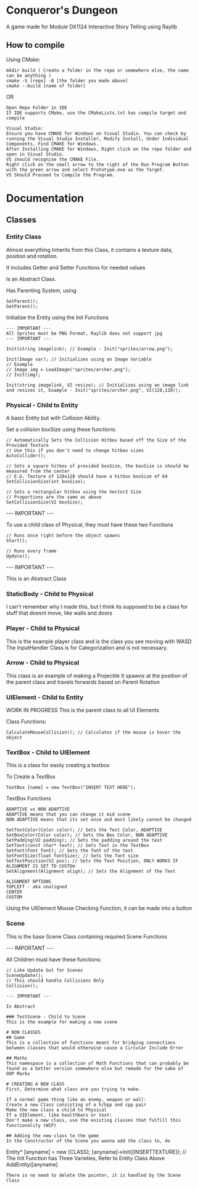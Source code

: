 # Conqueror's Dungeon
A game made for Module DX1124 Interactive Story Telling using Raylib

## How to compile
Using CMake:
```
mkdir build ( Create a folder in the repo or somewhere else, the name can be anything )
cmake -S [repo] -B [the folder you made above]
cmake --build [name of folder]
```
OR
```
Open Repo Folder in IDE
If IDE supports CMake, use the CMakeLists.txt has compile target and compile

Visual Studio:
Ensure you have CMAKE for Windows on Visual Studio. You can check by running the Visual Studio Installer, Modify Install, Under Individual Components, Find CMAKE for Windows.
After Installing CMAKE for Windows, Right click on the repo folder and open in Visual Studio.
VS should recognise the CMAKE File.
Right click on the small arrow to the right of the Run Program Button with the green arrow and select Prototype.exe as the Target.
VS Should Proceed to Compile the Program.
```

# Documentation

## Classes

### Entity Class
Almost everything Inherits from this Class, it contains a texture data, position and rotation.

It includes Getter and Setter Functions for needed values

Is an Abstract Class.

Has Parenting System, using
```
SetParent();
GetParent();
```

Initialize the Entity using the Init Functions
```
--- IMPORTANT ---
All Sprites must be PNG Format, Raylib does not support jpg
--- IMPORTANT ---

Init(string imagelink); // Example - Init("sprites/arrow.png");

Init(Image var); // Initializes using an Image Variable
// Example
// Image img = LoadImage("sprites/archer.png");
// Init(img);

Init(string imagelink, V2 resize); // Initializes using an image link and resizes it, Example - Init("sprites/archer.png", V2(128,128));
```

### Physical - Child to Entity
A basic Entity but with Collision Ability.

Set a collision boxSize using these functions:
```
// Automatically Sets the Collision Hitbox based off the Size of the Provided Texture
// Use this if you don't need to change hitbox sizes
AutoCollider();
```
```
// Sets a square hitbox of provided boxSize, the boxSize is should be measured from the center
// E.G. Texture of 128x128 should have a hitbox boxSize of 64
SetCollisionSize(int boxSize);
```
```
// Sets a rectangular hitbox using the Vector2 Size
// Proportions are the same as above
SetCollisionSize(V2 boxSize);
```

--- IMPORTANT ---

To use a child class of Physical, they must have these two Functions
```
// Runs once right before the object spawns
Start();

// Runs every frame
Update();
```
--- IMPORTANT ---

This is an Abstract Class

### StaticBody - Child to Physical
I can't remember why I made this, but I think its supposed to be a class for stuff that doesnt move, like walls and doors

### Player - Child to Physical
This is the example player class and is the class you see moving with WASD
The InputHandler Class is for Categorization and is not necessary.

### Arrow - Child to Physical
This class is an example of making a Projectile
It spawns at the position of the parent class and travels forwards based on Parent Rotation

### UIElement - Child to Entity
WORK IN PROGRESS
This is the parent class to all UI Elements

Class Functions:
```
CalculateMouseCollision(); // Calculates if the mouse is hover the object
```

### TextBox - Child to UIElement
This is a class for easily creating a textbox

To Create a TextBox
```
TextBox [name] = new TextBox("INSERT TEXT HERE");
```

TextBox Functions
```
ADAPTIVE vs NON ADAPTIVE
ADAPTIVE means that you can change it mid scene
NON ADAPTIVE means that its set once and most likely cannot be changed

SetTextColor(Color color); // Sets the Text Color, ADAPTIVE
SetBoxColor(Color color); // Sets the Box Color, NON ADAPTIVE
SetPadding(V2 padding); // Sets the padding around the text
SetText(const char* text); // Sets Text in the TextBox
SetFont(Font font); // Sets the font of the text
SetFontSize(float fontSize); // Sets the font size
SetTextPosition(V2 pos); // Sets the Text Position, ONLY WORKS IF ALIGNMENT IS SET TO CUSTOm
SetAlignment(Alignment align); // Sets the Alignment of the Text

ALIGNMENT OPTIONS
TOPLEFT - aka unaligned
CENTER
CUSTOM
```

Using the UIElement Mouse Checking Function, it can be made into a button

### Scene
This is the base Scene Class containing required Scene Functions

--- IMPORTANT ---

All Children must have these functions:
```
// Like Update but for Scenes
SceneUpdate();
// This should handle Collisions Only
Collision();

--- IMPORTANT ---

Is Abstract

### TestScene - Child to Scene
This is the example for making a new scene

# NON CLASSES
## Game
This is a collection of functions meant for bridging connections between classes that would otherwise cause a Circular Include Error

## Maths
This namespace is a collection of Math Functions that can probably be found as a better version somewhere else but remade for the sake of OOP Marks

# CREATING A NEW CLASS
First, Determine what class are you trying to make.

If a normal game thing like an enemy, weapon or wall:
Create a new Class consisting of a h/hpp and cpp pair
Make the new class a child to Physical
If a UIElement, like healthbars or text:
Don't make a new class, use the existing classes that fulfill this functionality (WIP)

## Adding the new class to the game
In the Constructor of the Scene you wanna add the class to, do
```
Entity* [anyname] = new [CLASS];
[anyname]->Init([INSERTTEXTURE]); // The Init Function has Three Varieties, Refer to Entity Class Above
AddEntity([anyname]
```
There is no need to delete the pointer, it is handled by the Scene Class
